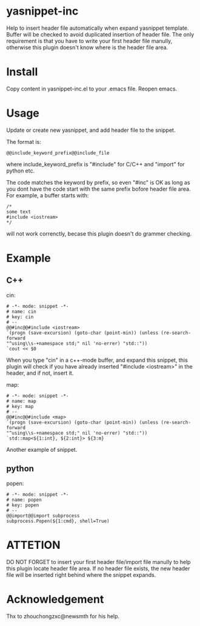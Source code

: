 # yasnippet-inc
Help to insert header file automatically when expand yasnippet template. Buffer will be checked to avoid duplicated insertion of header file. The only requirement is that you have to write your first header file manully, otherwise this plugin doesn't know where is the header file area.


# Install
Copy content in yasnippet-inc.el to your .emacs file. Reopen emacs.

# Usage
Update or create new yasnippet, and add header file to the snippet. 

The format is:

	@@include_keyword_prefix@@include_file
where include_keyword_prefix is "#include" for C/C++ and "import" for python etc. 

The code matches the keyword by prefix, so even "#inc" is OK as long as you dont have the code start with the same prefix bofore header file area. For example, a buffer starts with:

	/*
	some text
	#include <iostream>
	*/
will not work correnctly, becase this plugin doesn't do grammer checking.


# Example

## C++
cin:

	# -*- mode: snippet -*-
	# name: cin
	# key: cin
	# --
	@@#inc@@#include <iostream>
	`(progn (save-excursion) (goto-char (point-min)) (unless (re-search-forward
	"^using\\s-+namespace std;" nil 'no-errer) "std::"))
	`cout << $0

	
When you type "cin" in a c++-mode buffer, and expand this snippet, this plugin will check if you have already inserted "#include \<iostream\>" in the header, and if not, insert it.

map:

	# -*- mode: snippet -*-
	# name: map
	# key: map
	# --
	@@#inc@@#include <map>
	`(progn (save-excursion) (goto-char (point-min)) (unless (re-search-forward
	"^using\\s-+namespace std;" nil 'no-errer) "std::"))
	`std::map<${1:int}, ${2:int}> ${3:m}
	
Another example of snippet.

## python

popen:

	# -*- mode: snippet -*-
	# name: popen
	# key: popen
	# --
	@@import@@import subprocess
	subprocess.Popen(${1:cmd}, shell=True)
	

# ATTETION
DO NOT FORGET to insert your first header file/import file manully to help this plugin locate header file area. If no header file exists, the new header file will be inserted right behind where the snippet expands.

# Acknowledgement
Thx to zhouchongzxc@newsmth for his help.
